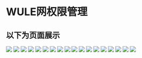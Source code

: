 # WULE网权限管理
## 以下为页面展示
![](https://github.com/365318663/wule-network-user-rights-management/blob/master/%E5%9B%BE%E7%89%87%E5%B1%95%E7%A4%BA/%E5%B1%95%E7%A4%BA1.png)
![](https://github.com/365318663/wule-network-user-rights-management/blob/master/%E5%9B%BE%E7%89%87%E5%B1%95%E7%A4%BA/%E5%B1%95%E7%A4%BA2.png)
![](https://github.com/365318663/wule-network-user-rights-management/blob/master/%E5%9B%BE%E7%89%87%E5%B1%95%E7%A4%BA/%E5%B1%95%E7%A4%BA3.png)
![](https://github.com/365318663/wule-network-user-rights-management/blob/master/%E5%9B%BE%E7%89%87%E5%B1%95%E7%A4%BA/%E5%B1%95%E7%A4%BA3-2.png)
![](https://github.com/365318663/wule-network-user-rights-management/blob/master/%E5%9B%BE%E7%89%87%E5%B1%95%E7%A4%BA/%E5%B1%95%E7%A4%BA4.png)
![](https://github.com/365318663/wule-network-user-rights-management/blob/master/%E5%9B%BE%E7%89%87%E5%B1%95%E7%A4%BA/%E5%B1%95%E7%A4%BA5.png)
![](https://github.com/365318663/wule-network-user-rights-management/blob/master/%E5%9B%BE%E7%89%87%E5%B1%95%E7%A4%BA/%E5%B1%95%E7%A4%BA6.png)
![](https://github.com/365318663/wule-network-user-rights-management/blob/master/%E5%9B%BE%E7%89%87%E5%B1%95%E7%A4%BA/%E5%B1%95%E7%A4%BA7.png)
![](https://github.com/365318663/wule-network-user-rights-management/blob/master/%E5%9B%BE%E7%89%87%E5%B1%95%E7%A4%BA/%E5%B1%95%E7%A4%BA8.png)
![](https://github.com/365318663/wule-network-user-rights-management/blob/master/%E5%9B%BE%E7%89%87%E5%B1%95%E7%A4%BA/%E5%B1%95%E7%A4%BA9.png)
![](https://github.com/365318663/wule-network-user-rights-management/blob/master/%E5%9B%BE%E7%89%87%E5%B1%95%E7%A4%BA/%E5%B1%95%E7%A4%BA10.png)
![](https://github.com/365318663/wule-network-user-rights-management/blob/master/%E5%9B%BE%E7%89%87%E5%B1%95%E7%A4%BA/%E5%B1%95%E7%A4%BA11.png)
![](https://github.com/365318663/wule-network-user-rights-management/blob/master/%E5%9B%BE%E7%89%87%E5%B1%95%E7%A4%BA/%E5%B1%95%E7%A4%BA12.png)
![](https://github.com/365318663/wule-network-user-rights-management/blob/master/%E5%9B%BE%E7%89%87%E5%B1%95%E7%A4%BA/%E5%B1%95%E7%A4%BA13.png)
![](https://github.com/365318663/wule-network-user-rights-management/blob/master/%E5%9B%BE%E7%89%87%E5%B1%95%E7%A4%BA/%E5%B1%95%E7%A4%BA14.png)
![](https://github.com/365318663/wule-network-user-rights-management/blob/master/%E5%9B%BE%E7%89%87%E5%B1%95%E7%A4%BA/%E5%B1%95%E7%A4%BA15.png)
![](https://github.com/365318663/wule-network-user-rights-management/blob/master/%E5%9B%BE%E7%89%87%E5%B1%95%E7%A4%BA/%E5%B1%95%E7%A4%BA16.png)
![](https://github.com/365318663/wule-network-user-rights-management/blob/master/%E5%9B%BE%E7%89%87%E5%B1%95%E7%A4%BA/%E5%B1%95%E7%A4%BA17.png)

